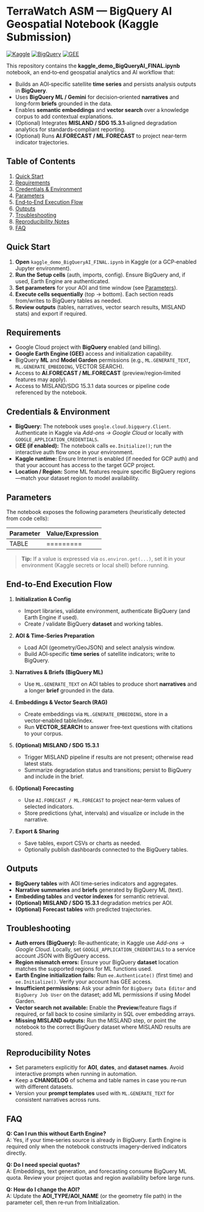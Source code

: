 # TerraWatch ASM — BigQuery AI Geospatial Notebook (Kaggle Submission)

[![Kaggle](https://img.shields.io/badge/Platform-Kaggle-blue)](#) [![BigQuery](https://img.shields.io/badge/Google-BigQuery-informational)](#) [![GEE](https://img.shields.io/badge/Google%20Earth%20Engine-GEE-green)](#)


This repository contains the **kaggle_demo_BigQueryAI_FINAL.ipynb** notebook, an end‑to‑end geospatial analytics and AI workflow that:
- Builds an AOI‑specific satellite **time series** and persists analysis outputs in **BigQuery**.
- Uses **BigQuery ML / Gemini** for decision‑oriented **narratives** and long‑form **briefs** grounded in the data.
- Enables **semantic embeddings** and **vector search** over a knowledge corpus to add contextual explanations.
- (Optional) Integrates **MISLAND / SDG 15.3.1**‑aligned degradation analytics for standards‑compliant reporting.
- (Optional) Runs **AI.FORECAST / ML.FORECAST** to project near‑term indicator trajectories.

## Table of Contents
1. [Quick Start](#quick-start)
2. [Requirements](#requirements)
3. [Credentials & Environment](#credentials--environment)
4. [Parameters](#parameters)
5. [End‑to‑End Execution Flow](#end-to-end-execution-flow)
6. [Outputs](#outputs)
7. [Troubleshooting](#troubleshooting)
8. [Reproducibility Notes](#reproducibility-notes)
9. [FAQ](#faq)

## Quick Start

1. **Open** `kaggle_demo_BigQueryAI_FINAL.ipynb` in Kaggle (or a GCP‑enabled Jupyter environment).
2. **Run the Setup cells** (auth, imports, config). Ensure BigQuery and, if used, Earth Engine are authenticated.
3. **Set parameters** for your AOI and time window (see [Parameters](#parameters)).
4. **Execute cells sequentially** (top → bottom). Each section reads from/writes to BigQuery tables as needed.
5. **Review outputs** (tables, narratives, vector search results, MISLAND stats) and export if required.

## Requirements

- Google Cloud project with **BigQuery** enabled (and billing).
- **Google Earth Engine (GEE)** access and initialization capability.
- BigQuery **ML** and **Model Garden** permissions (e.g., `ML.GENERATE_TEXT`, `ML.GENERATE_EMBEDDING`, VECTOR SEARCH).
- Access to **AI.FORECAST / ML.FORECAST** (preview/region‑limited features may apply).
- Access to MISLAND/SDG 15.3.1 data sources or pipeline code referenced by the notebook.

## Credentials & Environment

- **BigQuery:** The notebook uses `google.cloud.bigquery.Client`. Authenticate in Kaggle via *Add-ons → Google Cloud* or locally with `GOOGLE_APPLICATION_CREDENTIALS`.
- **GEE (if enabled):** The notebook calls `ee.Initialize()`; run the interactive auth flow once in your environment.
- **Kaggle runtime:** Ensure Internet is enabled (if needed for GCP auth) and that your account has access to the target GCP project.
- **Location / Region:** Some ML features require specific BigQuery regions—match your dataset region to model availability.

## Parameters

The notebook exposes the following parameters (heuristically detected from code cells):

| Parameter   | Value/Expression   |
|:------------|:-------------------|
| TABLE       | =========          |

> **Tip:** If a value is expressed via `os.environ.get(...)`, set it in your environment (Kaggle secrets or local shell) before running.

## End‑to‑End Execution Flow

1. **Initialization & Config**
   - Import libraries, validate environment, authenticate BigQuery (and Earth Engine if used).
   - Create / validate BigQuery **dataset** and working tables.

2. **AOI & Time‑Series Preparation**
   - Load AOI (geometry/GeoJSON) and select analysis window.
   - Build AOI‑specific **time series** of satellite indicators; write to BigQuery.

3. **Narratives & Briefs (BigQuery ML)**
   - Use `ML.GENERATE_TEXT` on AOI tables to produce short **narratives** and a longer **brief** grounded in the data.

4. **Embeddings & Vector Search (RAG)**
   - Create embeddings via `ML.GENERATE_EMBEDDING`, store in a vector‑enabled table/index.
   - Run **VECTOR_SEARCH** to answer free‑text questions with citations to your corpus.

5. **(Optional) MISLAND / SDG 15.3.1**
   - Trigger MISLAND pipeline if results are not present; otherwise read latest stats.
   - Summarize degradation status and transitions; persist to BigQuery and include in the brief.

6. **(Optional) Forecasting**
   - Use `AI.FORECAST / ML.FORECAST` to project near‑term values of selected indicators.
   - Store predictions (yhat, intervals) and visualize or include in the narrative.

7. **Export & Sharing**
   - Save tables, export CSVs or charts as needed.
   - Optionally publish dashboards connected to the BigQuery tables.

## Outputs

- **BigQuery tables** with AOI time‑series indicators and aggregates.
- **Narrative summaries** and **briefs** generated by BigQuery ML (text).
- **Embedding tables** and **vector indexes** for semantic retrieval.
- **(Optional) MISLAND / SDG 15.3.1** degradation metrics per AOI.
- **(Optional) Forecast tables** with predicted trajectories.

## Troubleshooting

- **Auth errors (BigQuery):** Re‑authenticate; in Kaggle use *Add-ons → Google Cloud*. Locally, set `GOOGLE_APPLICATION_CREDENTIALS` to a service account JSON with BigQuery access.
- **Region mismatch errors:** Ensure your BigQuery **dataset** location matches the supported regions for ML functions used.
- **Earth Engine initialization fails:** Run `ee.Authenticate()` (first time) and `ee.Initialize()`. Verify your account has GEE access.
- **Insufficient permissions:** Ask your admin for `BigQuery Data Editor` and `BigQuery Job User` on the dataset; add ML permissions if using Model Garden.
- **Vector search not available:** Enable the **Preview**/feature flags if required, or fall back to cosine similarity in SQL over embedding arrays.
- **Missing MISLAND outputs:** Run the MISLAND step, or point the notebook to the correct BigQuery dataset where MISLAND results are stored.

## Reproducibility Notes

- Set parameters explicitly for **AOI**, **dates**, and **dataset names**. Avoid interactive prompts when running in automation.
- Keep a **CHANGELOG** of schema and table names in case you re‑run with different datasets.
- Version your **prompt templates** used with `ML.GENERATE_TEXT` for consistent narratives across runs.

## FAQ

**Q: Can I run this without Earth Engine?**  
A: Yes, if your time‑series source is already in BigQuery. Earth Engine is required only when the notebook constructs imagery‑derived indicators directly.

**Q: Do I need special quotas?**  
A: Embeddings, text generation, and forecasting consume BigQuery ML quota. Review your project quotas and region availability before large runs.

**Q: How do I change the AOI?**  
A: Update the **AOI_TYPE/AOI_NAME** (or the geometry file path) in the parameter cell, then re‑run from Initialization.
